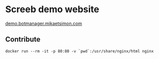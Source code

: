 
# Screeb demo website

[demo.botmanager.mikaetsimon.com](demo.botmanager.mikaetsimon.com)

## Contribute

```
docker run --rm -it -p 80:80 -v `pwd`:/usr/share/nginx/html nginx
```
